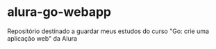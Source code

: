 # alura-go-webapp
Repositório destinado a guardar meus estudos do curso "Go: crie uma aplicação web" da Alura
